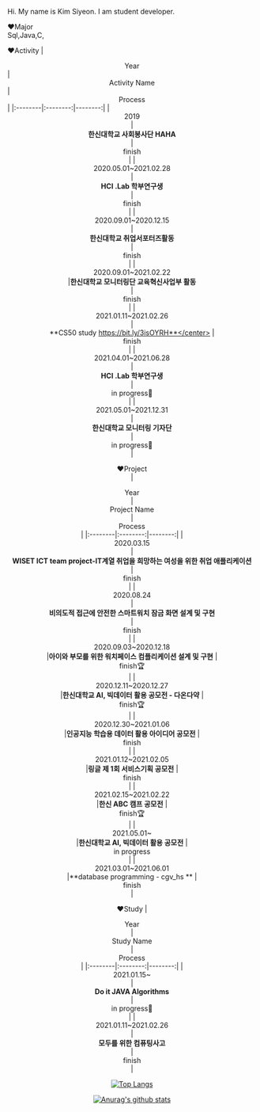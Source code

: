 

Hi. My name is Kim Siyeon. I am student developer.   


:heart:Major   
Sql,Java,C,


:heart:Activity
|  <center>Year</center> |  <center>Activity Name</center> | <center>Process</center> |
|:--------|:--------:|--------:|
|<center>2019<center> | <center>**한신대학교 사회봉사단 HAHA**</center> |<center>finish</center>|
|<center>2020.05.01~2021.02.28<center> | <center>**HCI .Lab 학부연구생**</center> |<center>finish</center>|
|<center>2020.09.01~2020.12.15<center> | <center>**한신대학교 취업서포터즈활동**</center> |<center>finish</center>|
|<center>2020.09.01~2021.02.22<center>|**한신대학교 모니터링단 교육혁신사업부 활동** <center>|<center>finish</center>|
|<center>2021.01.11~2021.02.26<center> | <center>**CS50 study https://bit.ly/3isOYRH**</center> |<center>finish</center>|
|<center>2021.04.01~2021.06.28<center> | <center>**HCI .Lab 학부연구생**</center> |<center>in progress:muscle:</center>|
|<center>2021.05.01~2021.12.31<center> | <center>**한신대학교 모니터링 기자단**</center> |<center>in progress:muscle:</center>|

:heart:Project   
|  <center>Year</center> |  <center>Project Name</center> |  <center>Process</center> |
|:--------|:--------:|--------:|
|<center>2020.03.15<center> | <center>**WISET ICT team project-IT계열 취업을 희망하는 여성을 위한 취업 애플리케이션**</center> |<center>finish</center>|
|<center>2020.08.24<center> | <center>**비의도적 접근에 안전한 스마트워치 잠금 화면 설계 및 구현**</center> |<center>finish</center>|
|<center>2020.09.03~2020.12.18 <center>|**아이와 부모를 위한 워치페이스 컴플리케이션 설계 및 구현** |<center>finish:trophy:<center>|
|<center>2020.12.11~2020.12.27 <center>|**한신대학교 AI, 빅데이터 활용 공모전 - 다온다약** |<center>finish:trophy:<center>|
|<center>2020.12.30~2021.01.06 <center>|**인공지능 학습용 데이터 활용 아이디어 공모전** |<center>finish<center>|
|<center>2021.01.12~2021.02.05 <center>|**링글 제 1회 서비스기획 공모전** |<center>finish<center>|
|<center>2021.02.15~2021.02.22 <center>|**한신 ABC 캠프 공모전** |<center>finish:trophy:<center>|
|<center>2021.05.01~ <center>|**한신대학교 AI, 빅데이터 활용 공모전** |<center>in progress<center>|
|<center>2021.03.01~2021.06.01 <center>|**database programming - cgv_hs ** |<center>finish<center>|
  
:heart:Study
|  <center>Year</center> |  <center>Study Name</center> |  <center>Process</center> |
|:--------|:--------:|--------:|
|<center>2021.01.15~<center> | <center>**Do it JAVA Algorithms**</center> |<center>in progress:muscle:</center>|
|<center>2021.01.11~2021.02.26<center> | <center>**모두를 위한 컴퓨팅사고**</center> |<center>finish</center>|





[![Top Langs](https://github-readme-stats.vercel.app/api/top-langs/?username=pennya6)](https://github.com/anuraghazra/github-readme-stats)   

[![Anurag's github stats](https://github-readme-stats.vercel.app/api?username=pennya6)](https://github.com/anuraghazra/github-readme-stats)
